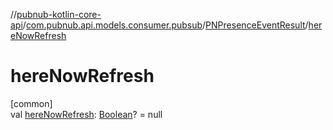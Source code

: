 //[pubnub-kotlin-core-api](../../../index.md)/[com.pubnub.api.models.consumer.pubsub](../index.md)/[PNPresenceEventResult](index.md)/[hereNowRefresh](here-now-refresh.md)

# hereNowRefresh

[common]\
val [hereNowRefresh](here-now-refresh.md): [Boolean](https://kotlinlang.org/api/latest/jvm/stdlib/kotlin/-boolean/index.html)? = null
